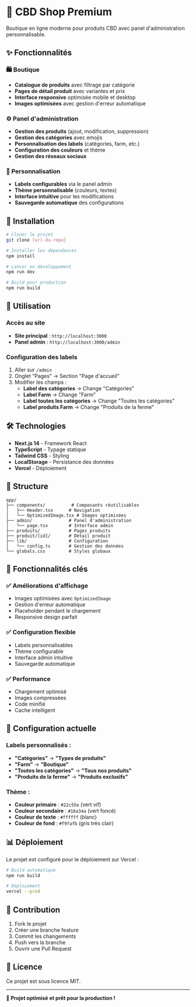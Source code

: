 # 🏪 CBD Shop Premium

Boutique en ligne moderne pour produits CBD avec panel d'administration personnalisable.

## ✨ Fonctionnalités

### 🛍️ Boutique
- **Catalogue de produits** avec filtrage par catégorie
- **Pages de détail produit** avec variantes et prix
- **Interface responsive** optimisée mobile et desktop
- **Images optimisées** avec gestion d'erreur automatique

### ⚙️ Panel d'administration
- **Gestion des produits** (ajout, modification, suppression)
- **Gestion des catégories** avec emojis
- **Personnalisation des labels** (catégories, farm, etc.)
- **Configuration des couleurs** et thème
- **Gestion des réseaux sociaux**

### 🎨 Personnalisation
- **Labels configurables** via le panel admin
- **Thème personnalisable** (couleurs, textes)
- **Interface intuitive** pour les modifications
- **Sauvegarde automatique** des configurations

## 🚀 Installation

```bash
# Cloner le projet
git clone [url-du-repo]

# Installer les dépendances
npm install

# Lancer en développement
npm run dev

# Build pour production
npm run build
```

## 📱 Utilisation

### Accès au site
- **Site principal** : `http://localhost:3000`
- **Panel admin** : `http://localhost:3000/admin`

### Configuration des labels
1. Aller sur `/admin`
2. Onglet "Pages" → Section "Page d'accueil"
3. Modifier les champs :
   - **Label des catégories** → Change "Catégories"
   - **Label Farm** → Change "Farm"
   - **Label toutes les catégories** → Change "Toutes les catégories"
   - **Label produits Farm** → Change "Produits de la ferme"

## 🛠️ Technologies

- **Next.js 14** - Framework React
- **TypeScript** - Typage statique
- **Tailwind CSS** - Styling
- **LocalStorage** - Persistance des données
- **Vercel** - Déploiement

## 📁 Structure

```
app/
├── components/          # Composants réutilisables
│   ├── Header.tsx      # Navigation
│   └── OptimizedImage.tsx # Images optimisées
├── admin/              # Panel d'administration
│   └── page.tsx        # Interface admin
├── produits/           # Pages produits
├── produit/[id]/       # Détail produit
├── lib/                # Configuration
│   └── config.ts       # Gestion des données
└── globals.css         # Styles globaux
```

## 🎯 Fonctionnalités clés

### ✅ Améliorations d'affichage
- Images optimisées avec `OptimizedImage`
- Gestion d'erreur automatique
- Placeholder pendant le chargement
- Responsive design parfait

### ✅ Configuration flexible
- Labels personnalisables
- Thème configurable
- Interface admin intuitive
- Sauvegarde automatique

### ✅ Performance
- Chargement optimisé
- Images compressées
- Code minifié
- Cache intelligent

## 🔧 Configuration actuelle

### Labels personnalisés :
- **"Catégories"** → **"Types de produits"**
- **"Farm"** → **"Boutique"**
- **"Toutes les catégories"** → **"Tous nos produits"**
- **"Produits de la ferme"** → **"Produits exclusifs"**

### Thème :
- **Couleur primaire** : `#22c55e` (vert vif)
- **Couleur secondaire** : `#16a34a` (vert foncé)
- **Couleur de texte** : `#ffffff` (blanc)
- **Couleur de fond** : `#f9fafb` (gris très clair)

## 📊 Déploiement

Le projet est configuré pour le déploiement sur Vercel :

```bash
# Build automatique
npm run build

# Déploiement
vercel --prod
```

## 🤝 Contribution

1. Fork le projet
2. Créer une branche feature
3. Commit les changements
4. Push vers la branche
5. Ouvrir une Pull Request

## 📄 Licence

Ce projet est sous licence MIT.

---

**🎉 Projet optimisé et prêt pour la production !**